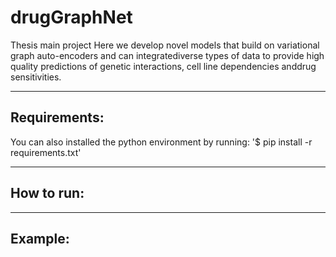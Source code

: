 # drugGraphNet
Thesis main project 
Here we develop novel models that build on variational graph auto-encoders and can integratediverse types of data to provide high quality predictions of genetic interactions, cell line dependencies anddrug sensitivities.

<!-- ## Table of contents
* [General info](#general-info)
* [Technologies](#technologies)
* [Setup](#setup) -->
___
## Requirements:

You can also installed the python environment by running:
   '$ pip install -r requirements.txt'

___
 ## How to run:
 
___
 ## Example:
 
 
